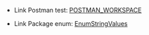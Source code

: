* Link Postman test: [POSTMAN_WORKSPACE](https://www.postman.com/planetary-flare-120212/workspace/app-qun-l-sinh-vin-api)

* Link Package enum: [EnumStringValues](https://www.nuget.org/packages/EnumStringValues)